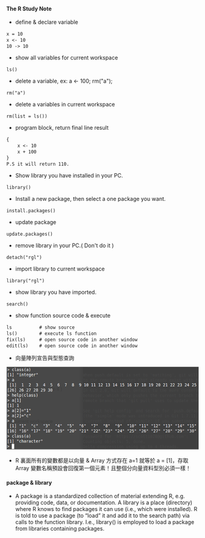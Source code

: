 #### The R Study Note


* define & declare variable
```
x = 10
x <- 10
10 -> 10
```

* show all variables for current workspace
```
ls()
```

* delete a variable, ex: a <- 100; rm("a");
```
rm("a")
```

* delete a variables in current workspace
```
rm(list = ls())
```

* program block, return final line result
```
{
    x <- 10
    x + 100
}
P.S it will return 110.
```

* Show library you have installed in your PC.
```
library()
```

* Install a new package, then select a one package you want.
```
install.packages()
```

* update package
```
update.packages()
```

* remove library in your PC.( Don't do it )
```
detach("rgl")
```

* import library to current workspace
```
library("rgl")
```

* show library you have imported.
```
search()
```

* show function source code & execute
```
ls          # show source
ls()        # execute ls function
fix(ls)     # open source code in another window
edit(ls)    # open source code in another window
```

* 向量陣列宣告與型態查詢

![Alt text](https://raw.githubusercontent.com/scott1028/the-R-study/master/array_and_type.png "array_and_type.png")
- R 裏面所有的變數都是以向量 & Array 方式存在 a=1 就等於 a = [1]，存取 Array 變數名稱預設會回復第一個元素！且整個分向量資料型別必須一樣！

#### package & library

- A package is a standardized collection of material extending R, e.g. providing code, data, or documentation. A library is a place (directory) where R knows to find packages it can use (i.e., which were installed). R is told to use a package (to “load” it and add it to the search path) via calls to the function library. I.e., library() is employed to load a package from libraries containing packages.
